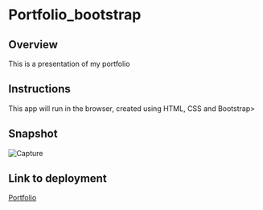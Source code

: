# Portfolio_bootstrap

## Overview

This is a presentation of my portfolio

## Instructions
This app will run in the browser, created using HTML, CSS and Bootstrap>

## Snapshot
![Capture](https://user-images.githubusercontent.com/112564483/221319400-14d9f750-4f52-4197-9866-1025ec353538.JPG)


## Link to deployment
[Portfolio](https://mi-str.github.io/Portfolio_bootstrap/)
